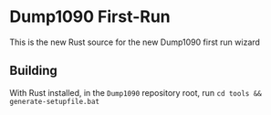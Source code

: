 # Dump1090 First-Run
This is the new Rust source for the new Dump1090 first run wizard

## Building
With Rust installed, in the `Dump1090` repository root, run `cd tools && generate-setupfile.bat`
